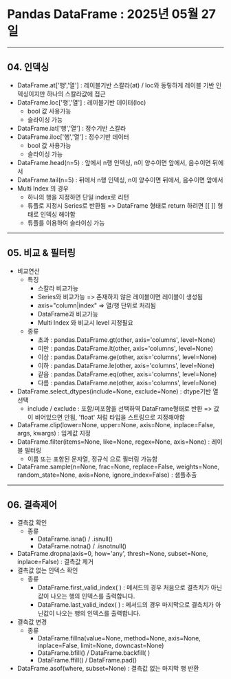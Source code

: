 # Pandas DataFrame : 2025년 05월 27일
---------
## 04. 인덱싱
* DataFrame.at['행','열'] : 레이블기반 스칼라(at) / loc와 동맇하게 레이블 기반 인덱싱이지만 하나의 스칼라값에 접근
* DataFrame.loc['행','열'] : 레이블기반 데이터(loc)
  * bool 값 사용가능
  * 슬라이싱 가능
* DataFrame.iat['행','열'] : 정수기반 스칼라
* DataFrame.iloc['행','열'] : 정수기반 데이터
  * bool 값 사용가능
  * 슬라이싱 가능
* DataFrame.head(n=5) : 앞에서 n행 인덱싱, n이 양수이면 앞에서, 음수이면 뒤에서
* DataFrame.tail(n=5) : 뒤에서 n행 인덱싱, n이 양수이면 뒤에서, 음수이면 앞에서
* Multi Index 의 경우
  * 하나의 행을 지정하면 단일 index로 리턴
  * 튜플로 지정시 Series로 반환됨 => DataFrame 형태로 return 하려면 [[ ]] 형태로 인덱싱 해야함
  * 튜플를 이용하여 슬라이싱 가능
-----
## 05. 비교 & 필터링
* 비교연산
  * 특징
    * 스칼라 비교가능
    * Series와 비교가능 => 존재하지 않은 레이블이면 레이블이 생성됨
    * axis="column|index" => 열/행 단위로 처리됨
    * DataFrame과 비교가능
    * Multi Index 와 비교시 level 지정필요  
  * 종류
    * 초과 : pandas.DataFrame.gt(other, axis='columns', level=None)
    * 미만 : pandas.DataFrame.lt(other, axis='columns', level=None)
    * 이상 : pandas.DataFrame.ge(other, axis='columns', level=None)
    * 이하 : pandas.DataFrame.le(other, axis='columns', level=None)
    * 같음 : pandas.DataFrame.eq(other, axis='columns', level=None)
    * 다름 : pandas.DataFrame.ne(other, axis='columns', level=None)
* DataFrame.select_dtypes(include=None, exclude=None) : dtype기반 열 선택  
  * include / exclude : 포함/미포함을 선택하역 DataFrame형태로 반환 => 값이 비어있으면 안됨, 'float' 처럼 타입을 스트링으로 지정해야함
* DataFrame.clip(lower=None, upper=None, axis=None, inplace=False, args, kwargs) : 임계값 지정
* DataFrame.filter(items=None, like=None, regex=None, axis=None) : 레이블 필터링
  * 이름 또는 포함된 문자열, 정규식 으로 필터링 가능함
* DataFrame.sample(n=None, frac=None, replace=False, weights=None, random_state=None, axis=None, ignore_index=False) : 샘플추출
----
## 06. 결측제어
* 결측값 확인
  * 종류
    * DataFrame.isna() / .isnull()
    * DataFrame.notna() / .isnotnull()
* DataFrame.dropna(axis=0, how='any', thresh=None, subset=None, inplace=False) : 결측값 제거
* 결측값 없는 인덱스 확인
  * 종류
    * DataFrame.first_valid_index( ) : 메서드의 경우 처음으로 결측치가 아닌값이 나오는 행의 인덱스를 출력합니다.
    * DataFrame.last_valid_index( ) : 메서드의 경우 마지막으로 결측치가 아닌값이 나오는 행의 인덱스를 출력합니다.
* 결측값 변경
  * 종류
    * DataFrame.fillna(value=None, method=None, axis=None, inplace=False, limit=None, downcast=None)
    * DataFrame.bfill() / DataFrame.backfill( )
    * DataFrame.ffill() / DataFrame.pad()
* DataFrame.asof(where, subset=None) : 결측값 없는 마지막 행 반환
